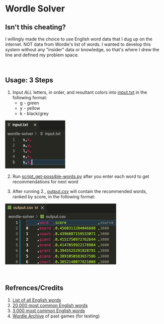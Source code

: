 # Wordle Solver


## Isn't this cheating?
I willingly made the choice to use English word data that I dug up on the internet. NOT data from Wordle's list of words. I wanted to develop this system without any "insider" data or knowledge, so that's where I drew the line and defined my problem space.

</br>


## Usage: 3 Steps

1. Input *ALL* letters, in order, and resultant colors into [input.txt](input.txt) in the following format:
    - g - green
    - y - yellow
    - k - black/grey
<p align="left">
  <img src="input_example.png" title="Input example">
</p>

2. Run [script_get-possible-words.py](script_get-possible-words.py) after you enter each word to get recommendations for next word

3. After running 2., [output.csv](output.csv) will contain the recommended words, ranked by score, in the following format:
<p align="left">
  <img src="output_example.png" title="Input example">
</p>

</br>


## Refrences/Credits

1. [List of all English words](https://github.com/dwyl/english-words/blob/master/words_alpha.txt)
1. [20,000 most common English words](https://github.com/first20hours/google-10000-english/blob/master/20k.txt)
1. [3,000 most common English words](https://www.ef.edu/english-resources/english-vocabulary/top-3000-words/)
1. [Wordle Archive](https://www.devangthakkar.com/wordle_archive/?1) of past games (for testing)
